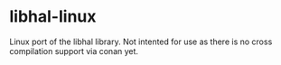 # libhal-linux
Linux port of the libhal library. Not intented for use as there is no cross compilation support via conan yet.
